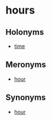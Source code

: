 # hours

## Holonyms

  - [time](time.md)
  
## Meronyms

  - [hour](hour.md)

## Synonyms

  - [hour](hour.md)

[1]: README.md
